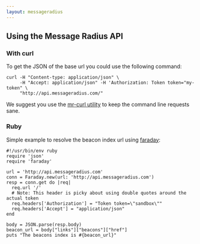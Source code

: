 ```yaml
---
layout: messageradius
---
```


## Using the Message Radius API

### With curl

To get the JSON of the base url you could use the following command:

    curl -H "Content-type: application/json" \
         -H "Accept: application/json" -H 'Authorization: Token token="my-token" \
         "http://api.messageradius.com/"

We suggest you use the [mr-curl utility](/docs/api/tools) to keep the command line requests sane.


### Ruby

Simple example to resolve the beacon index url using [faraday](https://github.com/technoweenie/faraday):

    #!/usr/bin/env ruby
    require 'json'
    require 'faraday'

    url = 'http://api.messageradius.com'
    conn = Faraday.new(url: 'http://api.messageradius.com')
    resp = conn.get do |req|
      req.url '/'
      # Note: This header is picky about using double quotes around the actual token
      req.headers['Authorization'] = "Token token=\"sandbox\""
      req.headers['Accept'] = "application/json"
    end

    body = JSON.parse(resp.body)
    beacon_url = body["links"]["beacons"]["href"]
    puts "The beacons index is #{beacon_url}"

